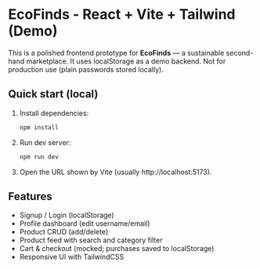 # EcoFinds - React + Vite + Tailwind (Demo)

This is a polished frontend prototype for **EcoFinds** — a sustainable second-hand marketplace. It uses localStorage as a demo backend. Not for production use (plain passwords stored locally).

## Quick start (local)
1. Install dependencies:
   ```bash
   npm install
   ```
2. Run dev server:
   ```bash
   npm run dev
   ```
3. Open the URL shown by Vite (usually http://localhost:5173).

## Features
- Signup / Login (localStorage)
- Profile dashboard (edit username/email)
- Product CRUD (add/delete)
- Product feed with search and category filter
- Cart & checkout (mocked; purchases saved to localStorage)
- Responsive UI with TailwindCSS